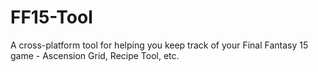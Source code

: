 # FF15-Tool
A cross-platform tool for helping you keep track of your Final Fantasy 15 game - Ascension Grid, Recipe Tool, etc. 
